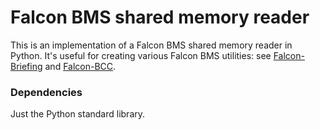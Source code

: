 # Falcon BMS shared memory reader

This is an implementation of a Falcon BMS shared memory reader in Python.
It's useful for creating various Falcon BMS utilities: see
[Falcon-Briefing](https://github.com/dglava/falcon-briefing) and
[Falcon-BCC](https://github.com/dglava/falcon-bcc).

### Dependencies
Just the Python standard library.
